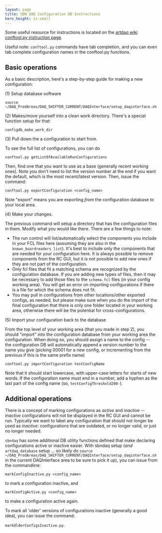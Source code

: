 ```yaml
---
layout: page
title: SBN DAQ Configuration DB Instructions
hero_height: is-small
---
```


Some useful resource for instructions is located on the [artdaq wiki conftool.py instruction page](https://cdcvs.fnal.gov/redmine/projects/artdaq-utilities/wiki/Artdaq-config-conftool).

Useful note: `conftool.py` commands have tab completion, and you can even tab complete configuration names in the conftool.py functions. 

## Basic operations

As a basic description, here's a step-by-step guide for making a new configuration:

(1) Setup database software

`source ~/DAQ_ProdAreas/DAQ_SHIFTER_CURRENT/DAQInterface/setup_daqinterface.sh`
 
(2) Makes/move yourself into a clean work directory. There's a special function setup for that:

`configdb_make_work_dir`

(3) Pull down the a configuration to start from.

To see the full list of configurations, you can do

`conftool.py getListOfAvailableRunConfigurations`

Then, find one that you want to use as a base (generally recent working ones). Note you don't need to list the version number at the end if you want the default, which is the most recent/latest version. Then, issue the command:

`conftool.py exportConfiguration <config_name>`

Note "export" means you are exporting _from_ the configuration database _to_ your local area.
 
(4) Make your changes.

The previous command will setup a directory that has the configuration files in them. Modify what you would like there. There are a few things to note:
 * The run control will list/automatically select the components you include in your FCL files here (assuming they are also in the `known_boardreaders_list`). It's best to include only the components that are needed for your configuration here. It is always possible to remove components from the RC GUI, but it is not possible to add new ones if they are not part of the configuration.
 * Only fcl files that fit a matching schema are recognized by the configuration database. If you are adding new types of files, then it may be necessary to add those files to the `schema.fcl` files (in your config working area). You will get an error on importing configurations if there is a file for which the schema does not fit.
 * You may pull in configurations from other locations/other exported configs, as needed, but please make sure when you do the import of the final configuration that there is only one folder located in your working area, otherwise there will be the potential for cross-configurations.
 

(5) Import your configuration back to the database

From the top level of your working area (that you made in step 2), you should "import" _into_ the configuration database from your working area the configuration. When doing so, you should assign a name to the config -- the configuration DB will automatically append a version number to the name you give (picking 00001 for a new config, or incrementing from the previous if this is the same prefix name)

`conftool.py importConfiguration testConfigName`
 
 Note that it should start lowercase, with upper-case letters for starts of new words. If the configuration name must end in a number, add a hyphen as the last part of the config name (so, `testConfigThreshold200-`).
 
## Additional operations

There is a concept of marking configurations as _active_ and _inactive_ -- _inactive_ configurations will not be displayed in the RC GUI and cannot be run. Typically we want to label any configuration that should not longer be used as _inactive_: configurations that are outdated, or no longer valid, or just no longer needed.

`sbndaq` has some additional DB utility functions defined that make declaring configurations active or inactive easier. With sbndaq setup (_and_ `artdaq_database` setup ... so likely do `source ~/DAQ_ProdAreas/DAQ_SHIFTER_CURRENT/DAQInterface/setup_daqinterface.sh` in the current DAQInterface area to be sure to pick it up), you can issue from the commandline:

`markConfigInactive.py <config_name>`

to mark a configuration inactive, and 

`markConfigActive.py <config_name>`

to make a configuration active again.

To mark all 'older' versions of configurations inactive (generally a good idea), you can issue the command:

`markOlderConfigsInactive.py`.
